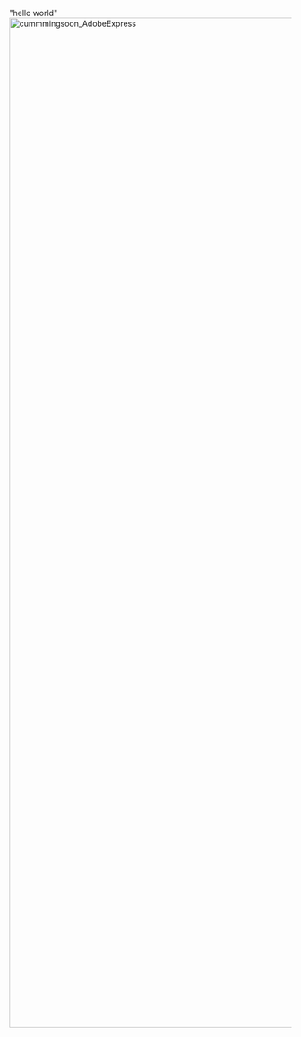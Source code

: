"hello world"
<img src="https://user-images.githubusercontent.com/104802586/216566263-e75af59b-ed9a-4efa-b89d-08ab67d7b6ce.gif"
          alt="cummmingsoon_AdobeExpress" 
          width="1800">
